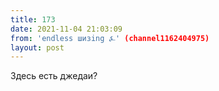 ```yaml
---
title: 173
date: 2021-11-04 21:03:09
from: 'endless шизing ⍼' (channel1162404975)
layout: post
---
```


Здесь есть джедаи?
